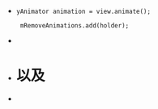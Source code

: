 - ```  
  yAnimator animation = view.animate();
         
   mRemoveAnimations.add(holder); 
  ```
-
- # 以及
-